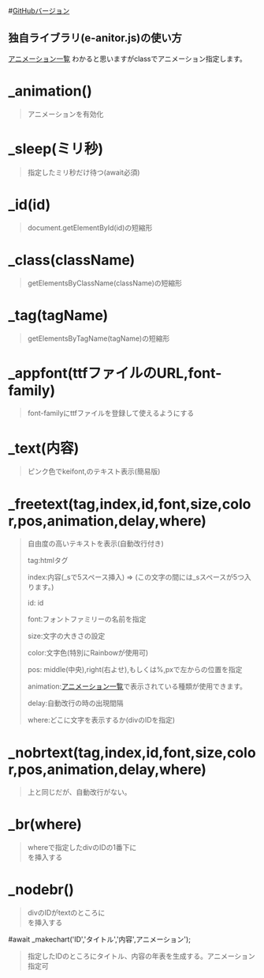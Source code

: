 #[GitHubバージョン](https://o-kalan-project.github.io/okalan/index.html)

## 独自ライブラリ(e-anitor.js)の使い方

[アニメーション一覧](https://o-kalan-project.github.io/okalan/js-library/sample.html)
わかると思いますがclassでアニメーション指定します。

#  _animation()

>アニメーションを有効化

# _sleep(ミリ秒)
  
>指定したミリ秒だけ待つ(await必須)
  
# _id(id)
  
>document.getElementById(id)の短縮形

# _class(className)
  
>getElementsByClassName(className)の短縮形

# _tag(tagName)
  
>getElementsByTagName(tagName)の短縮形

# _appfont(ttfファイルのURL,font-family)
  
>font-familyにttfファイルを登録して使えるようにする

# _text(内容)
  
>ピンク色でkeifont,のテキスト表示(簡易版)

#  _freetext(tag,index,id,font,size,color,pos,animation,delay,where)
  
>自由度の高いテキストを表示(自動改行付き)
>
>  tag:htmlタグ
>
>  index:内容(_sで5スペース挿入) =>   (この文字の間には_sスペースが5つ入ります。)
>
>  id: id
>
>  font:フォントファミリーの名前を指定
>
>  size:文字の大きさの設定
>
>  color:文字色(特別にRainbowが使用可)
>
>  pos: middle(中央),right(右よせ),もしくは%,pxで左からの位置を指定
>
>  animation:[アニメーション一覧](https://o-kalan-project.github.io/okalan/js-library/sample.html)で表示されている種類が使用できます。
>
>  delay:自動改行の時の出現間隔
>
>  where:どこに文字を表示するか(divのIDを指定)
>
#  _nobrtext(tag,index,id,font,size,color,pos,animation,delay,where)

>上と同じだが、自動改行がない。

#  _br(where)

>whereで指定したdivのIDの1番下に<br>を挿入する

#  _nodebr()

>divのIDがtextのところに<br>を挿入する

#await _makechart('ID','タイトル','内容',アニメーション');

> 指定したIDのところにタイトル、内容の年表を生成する。アニメーション指定可
